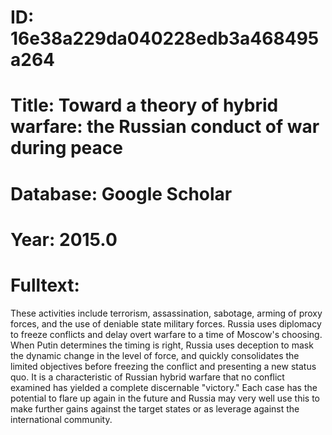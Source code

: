 # ID: 16e38a229da040228edb3a468495a264
# Title: Toward a theory of hybrid warfare: the Russian conduct of war during peace
# Database: Google Scholar
# Year: 2015.0
# Fulltext:
These activities include terrorism, assassination, sabotage, arming of proxy forces, and the use of deniable state military forces.
Russia uses diplomacy to freeze conflicts and delay overt warfare to a time of Moscow's choosing.
When Putin determines the timing is right, Russia uses deception to mask the dynamic change in the level of force, and quickly consolidates the limited objectives before freezing the conflict and presenting a new status quo.
It is a characteristic of Russian hybrid warfare that no conflict examined has yielded a complete discernable "victory."
Each case has the potential to flare up again in the future and Russia may very well use this to make further gains against the target states or as leverage against the international community.